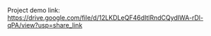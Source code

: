 Project demo link:
https://drive.google.com/file/d/12LKDLeQF46dItlRndCQydIWA-rDl-qPA/view?usp=share_link
